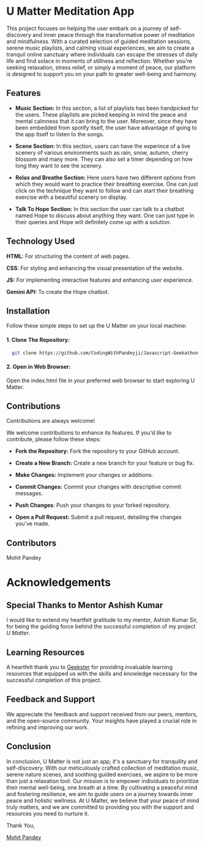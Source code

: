 
# U Matter Meditation App

This project focuses on helping the user embark on a journey of self-discovery and inner peace through the transformative power of meditation and mindfulness. With a curated selection of guided meditation sessions, serene music playlists, and calming visual experiences, we aim to create a tranquil online sanctuary where individuals can escape the stresses of daily life and find solace in moments of stillness and reflection. Whether you're seeking relaxation, stress relief, or simply a moment of peace, our platform is designed to support you on your path to greater well-being and harmony.


## Features


- **Music Section:** In this section, a list of playlists has been handpicked for the users. These playlists are picked keeping in mind the peace and mental calmness that it can bring to the user. Moreover, since they have been embedded from spotify itself, the user have advantage of going to the app itself to listen to the songs.

- **Scene Section:** In this section, users can have the experince of a live scenery of various environments such as rain, snow, autumn, cherry blossom and many more. They can also set a timer depending on how long they want to see the scenery.

- **Relax and Breathe Section:** Here users have two different options from which they would want to practice their breathing exercise. One can just click on the technique they want to follow and can start their breathing exercise with a beautiful scenery on display.

- **Talk To Hope Section:** In this section the user can talk to a chatbot named Hope to discuss about anything they want. One can just type in their queries and Hope will definitely come up with a solution.


## Technology Used

**HTML**: For structuring the content of web pages.

**CSS**: For styling and enhancing the visual presentation of the website.

**JS:** For implementing interactive features and enhancing user experience.

**Gemini API:** To create the Hope chatbot.

## Installation
Follow these simple steps to set up the U Matter on your local machine:

#### 1. Clone The Repository:

```bash
  git clone https://github.com/CodingWithPandeyji/Javascript-Geekathon.git
```
#### 2. Open in Web Browser:

Open the index.html file in your preferred web browser to start exploring U Matter.

## Contributions
Contributions are always welcome!

We welcome contributions to enhance its features. If you'd like to contribute, please follow these steps:

- **Fork the Repository:** Fork the repository to your GitHub account.

- **Create a New Branch:** Create a new branch for your feature or bug fix.

- **Make Changes:** Implement your changes or additions.

- **Commit Changes:** Commit your changes with descriptive commit messages.

- **Push Changes**: Push your changes to your forked repository.

- **Open a Pull Request:** Submit a pull request, detailing the changes you've made.
## Contributors
Mohit Pandey

# Acknowledgements
## Special Thanks to Mentor Ashish Kumar

I would like to extend my heartfelt gratitude to my mentor, Ashish Kumar Sir, for being the guiding force behind the successful completion of my project *U Matter*.

## Learning Resources

A heartfelt thank you to [Geekster](https://www.geekster.in/) for providing invaluable learning resources that equipped us with the skills and knowledge necessary for the successful completion of this project.

## Feedback and Support

We appreciate the feedback and support received from our peers, mentors, and the open-source community. Your insights have played a crucial role in refining and improving our work.


## Conclusion
In conclusion, U Matter is not just an app; it's a sanctuary for tranquility and self-discovery. With our meticulously crafted collection of meditation music, serene nature scenes, and soothing guided exercises, we aspire to be more than just a relaxation tool. Our mission is to empower individuals to prioritize their mental well-being, one breath at a time. By cultivating a peaceful mind and fostering resilience, we aim to guide users on a journey towards inner peace and holistic wellness. At U Matter, we believe that your peace of mind truly matters, and we are committed to providing you with the support and resources you need to nurture it.

Thank You,

[Mohit Pandey](mohitpandey.cs19@gmail.com)
